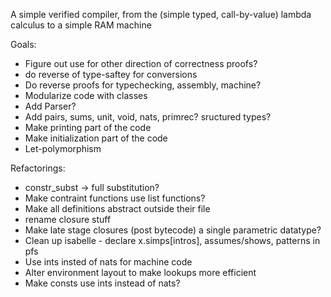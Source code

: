A simple verified compiler, from the (simple typed, call-by-value) lambda calculus to a simple RAM machine

Goals:

- Figure out use for other direction of correctness proofs?
- do reverse of type-saftey for conversions
- Do reverse proofs for typechecking, assembly, machine?
- Modularize code with classes
- Add Parser?
- Add pairs, sums, unit, void, nats, primrec? sructured types?
- Make printing part of the code
- Make initialization part of the code
- Let-polymorphism

Refactorings: 

- constr_subst -> full substitution?
- Make contraint functions use list functions?
- Make all definitions abstract outside their file
- rename closure stuff
- Make late stage closures (post bytecode) a single parametric datatype?
- Clean up isabelle - declare x.simps[intros], assumes/shows, patterns in pfs
- Use ints insted of nats for machine code
- Alter environment layout to make lookups more efficient
- Make consts use ints instead of nats?